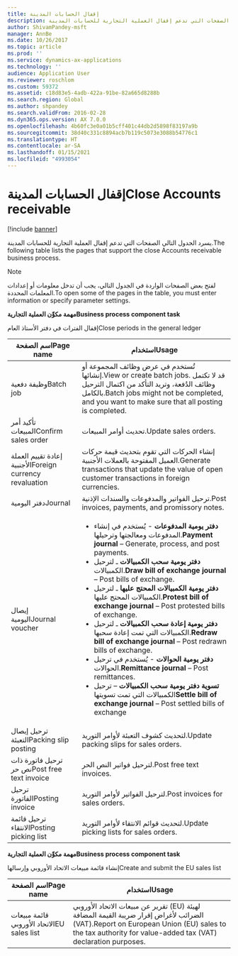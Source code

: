 ```yaml
---
title: إقفال الحسابات المدينة
description: يسرد الموضوع التالي الصفحات التي تدعم إقفال العملية التجارية للحسابات المدينة.
author: ShivamPandey-msft
manager: AnnBe
ms.date: 10/26/2017
ms.topic: article
ms.prod: ''
ms.service: dynamics-ax-applications
ms.technology: ''
audience: Application User
ms.reviewer: roschlom
ms.custom: 59372
ms.assetid: c18d83e5-4adb-422a-91be-82a665d8288b
ms.search.region: Global
ms.author: shpandey
ms.search.validFrom: 2016-02-28
ms.dyn365.ops.version: AX 7.0.0
ms.openlocfilehash: 4b60fc3e0a01b5cff401c44db2d5898f83197a9b
ms.sourcegitcommit: 38d40c331c8894acb7b119c5073e3088b54776c1
ms.translationtype: HT
ms.contentlocale: ar-SA
ms.lasthandoff: 01/15/2021
ms.locfileid: "4993054"
---
```

# <a name="close-accounts-receivable"></a><span data-ttu-id="06c70-103">إقفال الحسابات المدينة</span><span class="sxs-lookup"><span data-stu-id="06c70-103">Close Accounts receivable</span></span>

[!include [banner](../includes/banner.md)]

<span data-ttu-id="06c70-104">يسرد الجدول التالي الصفحات التي تدعم إقفال العملية التجارية للحسابات المدينة.</span><span class="sxs-lookup"><span data-stu-id="06c70-104">The following table lists the pages that support the close Accounts receivable business process.</span></span>

> [!NOTE] 
> <span data-ttu-id="06c70-105">لفتح بعض الصفحات الواردة في الجدول التالي، يجب أن تدخل معلومات أو إعدادات المعلمات المحددة.</span><span class="sxs-lookup"><span data-stu-id="06c70-105">To open some of the pages in the table, you must enter information or specify parameter settings.</span></span>

<span data-ttu-id="06c70-106">**مهمة مكوِّن العملية التجارية**</span><span class="sxs-lookup"><span data-stu-id="06c70-106">**Business process component task**</span></span>                   

<span data-ttu-id="06c70-107">إقفال الفترات في دفتر الأستاذ العام</span><span class="sxs-lookup"><span data-stu-id="06c70-107">Close periods in the general ledger</span></span>

| <span data-ttu-id="06c70-108">اسم الصفحة</span><span class="sxs-lookup"><span data-stu-id="06c70-108">Page name</span></span>                            | <span data-ttu-id="06c70-109">استخدام</span><span class="sxs-lookup"><span data-stu-id="06c70-109">Usage</span></span>                                                                                      |
|--------------------------------------|--------------------------------------------------------------------------------------------|
|<span data-ttu-id="06c70-110">وظيفة دفعية</span><span class="sxs-lookup"><span data-stu-id="06c70-110">Batch job</span></span>                             | <span data-ttu-id="06c70-111">تُستخدم في عرض وظائف المجموعة أو إنشائها.</span><span class="sxs-lookup"><span data-stu-id="06c70-111">View or create batch jobs.</span></span> <span data-ttu-id="06c70-112">قد لا تكتمل وظائف الدُفعة، وتريد التأكد من اكتمال الترحيل بالكامل.</span><span class="sxs-lookup"><span data-stu-id="06c70-112">Batch jobs might not be completed, and you want to make sure that all posting is completed.</span></span>                                                                                                               |
|<span data-ttu-id="06c70-113">تأكيد أمر المبيعات</span><span class="sxs-lookup"><span data-stu-id="06c70-113">Confirm sales order</span></span>                   | <span data-ttu-id="06c70-114">تحديث أوامر المبيعات.</span><span class="sxs-lookup"><span data-stu-id="06c70-114">Update sales orders.</span></span>                                                                       |
|<span data-ttu-id="06c70-115">إعادة تقييم العملة الأجنبية</span><span class="sxs-lookup"><span data-stu-id="06c70-115">Foreign currency revaluation</span></span>          | <span data-ttu-id="06c70-116">إنشاء الحركات التي تقوم بتحديث قيمة حركات العميل المفتوحة بالعملات الأجنبية.</span><span class="sxs-lookup"><span data-stu-id="06c70-116">Generate transactions that update the value of open customer transactions in foreign currencies.</span></span>                                                                                                                         |
| <span data-ttu-id="06c70-117">دفتر اليومية</span><span class="sxs-lookup"><span data-stu-id="06c70-117">Journal</span></span>                              | <span data-ttu-id="06c70-118">ترحيل الفواتير والمدفوعات والسندات الإذنية.</span><span class="sxs-lookup"><span data-stu-id="06c70-118">Post invoices, payments, and promissory notes.</span></span>                                             |
| <span data-ttu-id="06c70-119">إيصال اليومية</span><span class="sxs-lookup"><span data-stu-id="06c70-119">Journal voucher</span></span>                      |<ul><li><span data-ttu-id="06c70-120">**دفتر يومية المدفوعات** - يُستخدم في إنشاء المدفوعات ومعالجتها وترحيلها.</span><span class="sxs-lookup"><span data-stu-id="06c70-120">**Payment journal** – Generate, process, and post payments.</span></span></li><li><span data-ttu-id="06c70-121">**‏‏دفتر يومية سحب الكمبيالات** ـ لترحيل الكمبيالات.</span><span class="sxs-lookup"><span data-stu-id="06c70-121">**Draw bill of exchange journal** – Post bills of exchange.</span></span></li><li><span data-ttu-id="06c70-122">**‏‏دفتر يومية الكمبيالات المحتج عليها** ـ لترحيل الكمبيالات المحتج عليها.</span><span class="sxs-lookup"><span data-stu-id="06c70-122">**Protest bill of exchange journal** – Post protested bills of exchange.</span></span></li><li><span data-ttu-id="06c70-123">**دفتر يومية إعادة سحب الكمبيالات** ـ لترحيل الكمبيالات التي تمت إعادة سحبها.</span><span class="sxs-lookup"><span data-stu-id="06c70-123">**Redraw bill of exchange journal** – Post redrawn bills of exchange.</span></span></li><li><span data-ttu-id="06c70-124">**دفتر يومية الحوالات** - يُستخدم في ترحيل الحوالات.</span><span class="sxs-lookup"><span data-stu-id="06c70-124">**Remittance journal** – Post remittances.</span></span></li><li><span data-ttu-id="06c70-125">**تسوية دفتر يومية سحب الكمبيالات** – ترحيل الكمبيالات التي تمت تسويتها</span><span class="sxs-lookup"><span data-stu-id="06c70-125">**Settle bill of exchange journal** – Post settled bills of exchange</span></span></li></ul>                   |
| <span data-ttu-id="06c70-126">ترحيل إيصال التعبئة</span><span class="sxs-lookup"><span data-stu-id="06c70-126">Packing slip posting</span></span>                 | <span data-ttu-id="06c70-127">لتحديث كشوف التعبئة لأوامر التوريد.</span><span class="sxs-lookup"><span data-stu-id="06c70-127">Update packing slips for sales orders.</span></span>                                                     |
| <span data-ttu-id="06c70-128">ترحيل فاتورة ذات نص حر</span><span class="sxs-lookup"><span data-stu-id="06c70-128">Post free text invoice</span></span>               | <span data-ttu-id="06c70-129">لترحيل فواتير النص الحر.</span><span class="sxs-lookup"><span data-stu-id="06c70-129">Post free text invoices.</span></span>                                                                   |
| <span data-ttu-id="06c70-130">ترحيل الفاتورة</span><span class="sxs-lookup"><span data-stu-id="06c70-130">Posting invoice</span></span>                      | <span data-ttu-id="06c70-131">لترحيل الفواتير لأوامر التوريد.</span><span class="sxs-lookup"><span data-stu-id="06c70-131">Post invoices for sales orders.</span></span>                                                            |
| <span data-ttu-id="06c70-132">ترحيل قائمة الانتقاء</span><span class="sxs-lookup"><span data-stu-id="06c70-132">Posting picking list</span></span>                 |<span data-ttu-id="06c70-133">لتحديث قوائم الانتقاء لأوامر التوريد.</span><span class="sxs-lookup"><span data-stu-id="06c70-133">Update picking lists for sales orders.</span></span>                                                      |

<span data-ttu-id="06c70-134">**مهمة مكوِّن العملية التجارية**</span><span class="sxs-lookup"><span data-stu-id="06c70-134">**Business process component task**</span></span>   

<span data-ttu-id="06c70-135">إنشاء قائمة مبيعات الاتحاد الأوروبي وإرسالها</span><span class="sxs-lookup"><span data-stu-id="06c70-135">Create and submit the EU sales list</span></span>

| <span data-ttu-id="06c70-136">اسم الصفحة</span><span class="sxs-lookup"><span data-stu-id="06c70-136">Page name</span></span>                            | <span data-ttu-id="06c70-137">استخدام</span><span class="sxs-lookup"><span data-stu-id="06c70-137">Usage</span></span>                                                                                      |
|--------------------------------------|--------------------------------------------------------------------------------------------|
|<span data-ttu-id="06c70-138">قائمة مبيعات الاتحاد الأوروبي</span><span class="sxs-lookup"><span data-stu-id="06c70-138">EU sales list</span></span>                         | <span data-ttu-id="06c70-139">تقرير عن مبيعات الاتحاد الأوروبي (EU) لهيئة الضرائب لأغراض إقرار ضريبة القيمة المضافة (VAT).</span><span class="sxs-lookup"><span data-stu-id="06c70-139">Report on European Union (EU) sales to the tax authority for value-added tax (VAT) declaration purposes.</span></span>                                                                                                                           |






